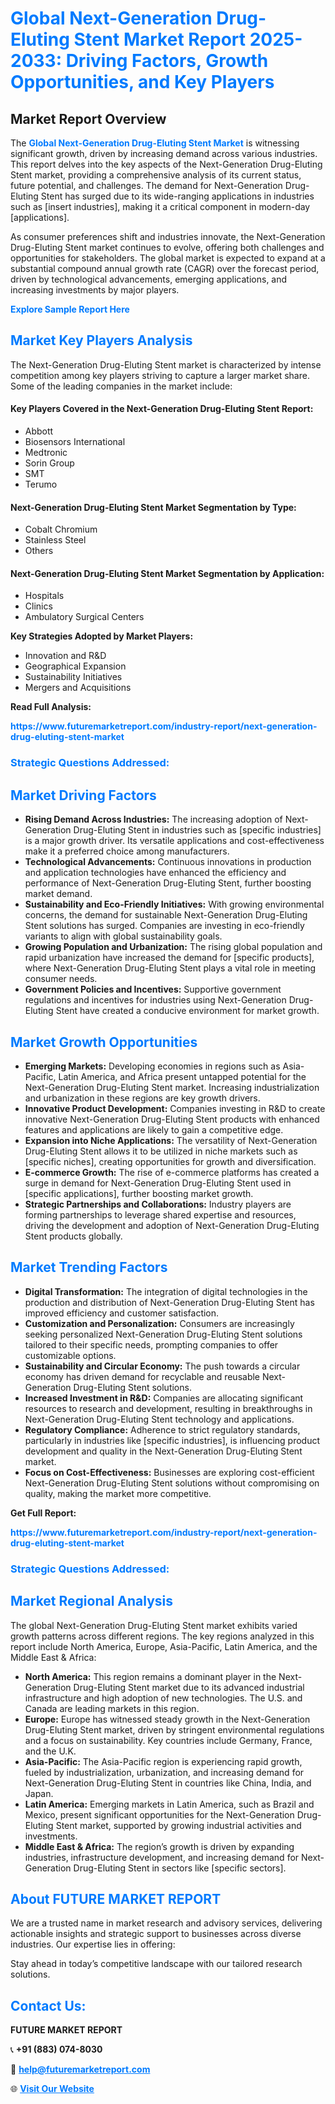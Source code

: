 <h1 style="color: #007BFF;">Global Next-Generation Drug-Eluting Stent Market Report 2025-2033: Driving Factors, Growth Opportunities, and Key Players</h1>

<section id="overview">
<h2>Market Report Overview</h2>
<p>The <a href="https://www.futuremarketreport.com/industry-report/next-generation-drug-eluting-stent-market" style="color: #007BFF; text-decoration: none;"><strong>Global Next-Generation Drug-Eluting Stent Market</strong></a> is witnessing significant growth, driven by increasing demand across various industries. This report delves into the key aspects of the Next-Generation Drug-Eluting Stent market, providing a comprehensive analysis of its current status, future potential, and challenges. The demand for Next-Generation Drug-Eluting Stent has surged due to its wide-ranging applications in industries such as [insert industries], making it a critical component in modern-day [applications].</p>
<p>As consumer preferences shift and industries innovate, the Next-Generation Drug-Eluting Stent market continues to evolve, offering both challenges and opportunities for stakeholders. The global market is expected to expand at a substantial compound annual growth rate (CAGR) over the forecast period, driven by technological advancements, emerging applications, and increasing investments by major players.</p>
</section>

<section id="overview">
<p><a href="https://www.futuremarketreport.com/request-sample/reportId=98915" style="color: #007BFF; text-decoration: none;"><strong>Explore Sample Report Here</strong></a></p>
</section>

<section id="key-players">
<h2 style="color: #007BFF;">Market Key Players Analysis</h2>
<p>The Next-Generation Drug-Eluting Stent market is characterized by intense competition among key players striving to capture a larger market share. Some of the leading companies in the market include:</p>
<h4>Key Players Covered in the Next-Generation Drug-Eluting Stent Report:</h4>
<ul><li>Abbott</li><li>Biosensors International</li><li>Medtronic</li><li>Sorin Group</li><li>SMT</li><li>Terumo</li></ul>
<h4>Next-Generation Drug-Eluting Stent Market Segmentation by Type:</h4>
<ul><li>Cobalt Chromium</li><li>Stainless Steel</li><li>Others</li></ul>

<h4>Next-Generation Drug-Eluting Stent Market Segmentation by Application:</h4>
<ul><li>Hospitals</li><li>Clinics</li><li>Ambulatory Surgical Centers</li></ul>
<p><strong>Key Strategies Adopted by Market Players:</strong></p>
<ul>
<li>Innovation and R&D</li>
<li>Geographical Expansion</li>
<li>Sustainability Initiatives</li>
<li>Mergers and Acquisitions</li>
</ul>
</section>

<section>
<p><strong>Read Full Analysis: </strong></p><a href="https://www.futuremarketreport.com/industry-report/next-generation-drug-eluting-stent-market" style="color: #007BFF; text-decoration: none;"><strong>https://www.futuremarketreport.com/industry-report/next-generation-drug-eluting-stent-market</strong></a>
<h3 style="color: #007BFF;">Strategic Questions Addressed:</h3>
</section>

<section id="driving-factors">
<h2 style="color: #007BFF;">Market Driving Factors</h2>
<ul>
<li><strong>Rising Demand Across Industries:</strong> The increasing adoption of Next-Generation Drug-Eluting Stent in industries such as [specific industries] is a major growth driver. Its versatile applications and cost-effectiveness make it a preferred choice among manufacturers.</li>
<li><strong>Technological Advancements:</strong> Continuous innovations in production and application technologies have enhanced the efficiency and performance of Next-Generation Drug-Eluting Stent, further boosting market demand.</li>
<li><strong>Sustainability and Eco-Friendly Initiatives:</strong> With growing environmental concerns, the demand for sustainable Next-Generation Drug-Eluting Stent solutions has surged. Companies are investing in eco-friendly variants to align with global sustainability goals.</li>
<li><strong>Growing Population and Urbanization:</strong> The rising global population and rapid urbanization have increased the demand for [specific products], where Next-Generation Drug-Eluting Stent plays a vital role in meeting consumer needs.</li>
<li><strong>Government Policies and Incentives:</strong> Supportive government regulations and incentives for industries using Next-Generation Drug-Eluting Stent have created a conducive environment for market growth.</li>
</ul>
</section>

<section id="growth-opportunities">
<h2 style="color: #007BFF;">Market Growth Opportunities</h2>
<ul>
<li><strong>Emerging Markets:</strong> Developing economies in regions such as Asia-Pacific, Latin America, and Africa present untapped potential for the Next-Generation Drug-Eluting Stent market. Increasing industrialization and urbanization in these regions are key growth drivers.</li>
<li><strong>Innovative Product Development:</strong> Companies investing in R&D to create innovative Next-Generation Drug-Eluting Stent products with enhanced features and applications are likely to gain a competitive edge.</li>
<li><strong>Expansion into Niche Applications:</strong> The versatility of Next-Generation Drug-Eluting Stent allows it to be utilized in niche markets such as [specific niches], creating opportunities for growth and diversification.</li>
<li><strong>E-commerce Growth:</strong> The rise of e-commerce platforms has created a surge in demand for Next-Generation Drug-Eluting Stent used in [specific applications], further boosting market growth.</li>
<li><strong>Strategic Partnerships and Collaborations:</strong> Industry players are forming partnerships to leverage shared expertise and resources, driving the development and adoption of Next-Generation Drug-Eluting Stent products globally.</li>
</ul>
</section>

<section id="trending-factors">
<h2 style="color: #007BFF;">Market Trending Factors</h2>
<ul>
<li><strong>Digital Transformation:</strong> The integration of digital technologies in the production and distribution of Next-Generation Drug-Eluting Stent has improved efficiency and customer satisfaction.</li>
<li><strong>Customization and Personalization:</strong> Consumers are increasingly seeking personalized Next-Generation Drug-Eluting Stent solutions tailored to their specific needs, prompting companies to offer customizable options.</li>
<li><strong>Sustainability and Circular Economy:</strong> The push towards a circular economy has driven demand for recyclable and reusable Next-Generation Drug-Eluting Stent solutions.</li>
<li><strong>Increased Investment in R&D:</strong> Companies are allocating significant resources to research and development, resulting in breakthroughs in Next-Generation Drug-Eluting Stent technology and applications.</li>
<li><strong>Regulatory Compliance:</strong> Adherence to strict regulatory standards, particularly in industries like [specific industries], is influencing product development and quality in the Next-Generation Drug-Eluting Stent market.</li>
<li><strong>Focus on Cost-Effectiveness:</strong> Businesses are exploring cost-efficient Next-Generation Drug-Eluting Stent solutions without compromising on quality, making the market more competitive.</li>
</ul>
</section>

<section>
<p><strong>Get Full Report: </strong></p><a href="https://www.futuremarketreport.com/industry-report/next-generation-drug-eluting-stent-market" style="color: #007BFF; text-decoration: none;"><strong>https://www.futuremarketreport.com/industry-report/next-generation-drug-eluting-stent-market</strong></a>
<h3 style="color: #007BFF;">Strategic Questions Addressed:</h3>
</section>


<section id="regional-analysis">
<h2 style="color: #007BFF;">Market Regional Analysis</h2>
<p>The global Next-Generation Drug-Eluting Stent market exhibits varied growth patterns across different regions. The key regions analyzed in this report include North America, Europe, Asia-Pacific, Latin America, and the Middle East & Africa:</p>
<ul>
<li><strong>North America:</strong> This region remains a dominant player in the Next-Generation Drug-Eluting Stent market due to its advanced industrial infrastructure and high adoption of new technologies. The U.S. and Canada are leading markets in this region.</li>
<li><strong>Europe:</strong> Europe has witnessed steady growth in the Next-Generation Drug-Eluting Stent market, driven by stringent environmental regulations and a focus on sustainability. Key countries include Germany, France, and the U.K.</li>
<li><strong>Asia-Pacific:</strong> The Asia-Pacific region is experiencing rapid growth, fueled by industrialization, urbanization, and increasing demand for Next-Generation Drug-Eluting Stent in countries like China, India, and Japan.</li>
<li><strong>Latin America:</strong> Emerging markets in Latin America, such as Brazil and Mexico, present significant opportunities for the Next-Generation Drug-Eluting Stent market, supported by growing industrial activities and investments.</li>
<li><strong>Middle East & Africa:</strong> The region’s growth is driven by expanding industries, infrastructure development, and increasing demand for Next-Generation Drug-Eluting Stent in sectors like [specific sectors].</li>
</ul>
</section>

<footer>
<h2 style="color: #007BFF;">About FUTURE MARKET REPORT</h2>
<p>We are a trusted name in market research and advisory services, delivering actionable insights and strategic support to businesses across diverse industries. Our expertise lies in offering:</p>

<p>Stay ahead in today’s competitive landscape with our tailored research solutions.</p>

<h2 style="color: #007BFF;">Contact Us:</h2>
<p><strong>FUTURE MARKET REPORT</strong></p>
<p>📞 <strong>+91 (883) 074-8030</strong></p>
<p>📧 <strong><a href="mailto:help@futuremarketreport.com" style="color: #007BFF;">help@futuremarketreport.com</a></strong></p>
<p>🌐 <strong><a href="https://www.futuremarketreport.com/" style="color: #007BFF;">Visit Our Website</a></strong></p>
</footer>
